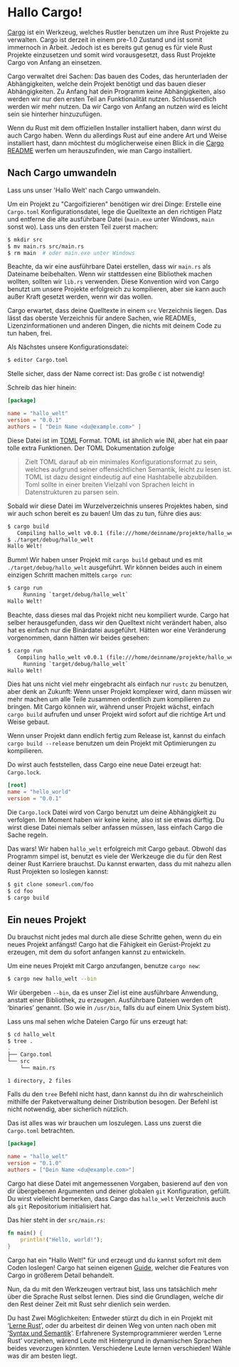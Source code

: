 # Hallo Cargo!

[Cargo][cratesio] ist ein Werkzeug, welches Rustler benutzen um ihre Rust
Projekte zu verwalten. Cargo ist derzeit in einem pre-1.0 Zustand und ist somit
immernoch in Arbeit. Jedoch ist es bereits gut genug es für viele Rust Projekte
einzusetzen und somit wird vorausgesetzt, dass Rust Projekte Cargo von Anfang
an einsetzen.

[cratesio]: http://doc.crates.io

Cargo verwaltet drei Sachen: Das bauen des Codes, das herunterladen der
Abhängigkeiten, welche dein Projekt benötigt und
das bauen dieser Abhängigkeiten. Zu Anfang hat dein Programm keine
Abhängigkeiten, also werden wir nur den ersten Teil an Funktionalität nutzen.
Schlussendlich werden wir mehr nutzen. Da wir Cargo von Anfang an nutzen
wird es leicht sein sie hinterher hinzuzufügen.

Wenn du Rust mit dem offiziellen Installer installiert haben, dann wirst du
auch Cargo haben. Wenn du allerdings Rust auf eine andere Art und Weise
installiert hast, dann möchtest du möglicherweise einen Blick in die
[Cargo README][cargoreadme] werfen um herauszufinden, wie man Cargo installiert.

[cargoreadme]: https://github.com/rust-lang/cargo#installing-cargo-from-nightlies

## Nach Cargo umwandeln

Lass uns unser 'Hallo Welt' nach Cargo umwandeln.

Um ein Projekt zu "Cargoifizieren" benötigen wir drei Dinge:
Erstelle eine `Cargo.toml` Konfigurationsdatei, lege die Quelltexte an den
richtigen Platz und entferne die alte ausführbare Datei (`main.exe` unter
Windows, `main` sonst wo). Lass uns den ersten Teil zuerst machen:

```bash
$ mkdir src
$ mv main.rs src/main.rs
$ rm main  # oder main.exe unter Windows
```

Beachte, da wir eine ausführbare Datei erstellen, dass wir `main.rs` als
Dateiname beibehalten. Wenn wir stattdessen eine Bibliothek machen wollten,
sollten wir `lib.rs` verwenden. Diese Konvention wird von Cargo benutzt um
unsere Projekte erfolgreich zu kompilieren, aber sie kann auch außer Kraft gesetzt werden, wenn wir das wollen.

[crates-custom]: http://doc.crates.io/manifest.html#configuring-a-target

Cargo erwartet, dass deine Quelltexte in einem `src` Verzeichnis liegen.
Das lässt das oberste Verzeichnis für andere Sachen, wie READMEs,
Lizenzinformationen und anderen Dingen, die nichts mit deinem
Code zu tun haben, frei. 
<!-- A place for everything, and everything in its place. -->

Als Nächstes unsere Konfigurationsdatei:

```bash
$ editor Cargo.toml
```

Stelle sicher, dass der Name correct ist: Das große `C` ist notwendig!

Schreib das hier hinein:

```toml
[package]

name = "hallo_welt"
version = "0.0.1"
authors = [ "Dein Name <du@example.com>" ]
```

Diese Datei ist im [TOML][toml] Format. TOML ist ähnlich wie INI, aber hat ein
paar tolle extra Funktionen. Der TOML Dokumentation zufolge

> Zielt TOML darauf ab ein minimales Konfigurationsformat zu sein, welches
> aufgrund seiner offensichtlichen Semantik, leicht zu lesen ist. TOML ist
> dazu designt eindeutig auf eine Hashtabelle abzubilden. Toml sollte in einer
> breiten Vielzahl von Sprachen leicht in Datenstrukturen zu parsen sein.

[toml]: https://github.com/toml-lang/toml

Sobald wir diese Datei im Wurzelverzeichnis unseres Projektes haben, sind wir
auch schon bereit es zu bauen! Um das zu tun, führe dies aus:

```bash
$ cargo build
   Compiling hallo_welt v0.0.1 (file:///home/deinname/projekte/hallo_welt)
$ ./target/debug/hallo_welt
Hallo Welt!
```

Bumm! Wir haben unser Projekt mit `cargo build` gebaut und es mit
`./target/debug/hallo_welt` ausgeführt. Wir können beides auch in
einem einzigen Schritt machen mittels `cargo run`:

```bash
$ cargo run
     Running `target/debug/hallo_welt`
Hallo Welt!
```

Beachte, dass dieses mal das Projekt nicht neu kompiliert wurde. Cargo hat
selber herausgefunden, dass wir den Quelltext nicht verändert haben, also
hat es einfach nur die Binärdatei ausgeführt. Hätten wor eine Veränderung
vorgenommen, dann hätten wir beides gesehen:

```bash
$ cargo run
   Compiling hallo_welt v0.0.1 (file:///home/deinname/projekte/hallo_welt)
     Running `target/debug/hallo_welt`
Hallo Welt!
```

Dies hat uns nicht viel mehr eingebracht als einfach nur `rustc` zu benutzen,
aber denk an Zukunft: Wenn unser Projekt komplexer wird, dann müssen wir
mehr machen um alle Teile zusammen ordentlich zum kompilieren zu bringen.
Mit Cargo können wir, während unser Projekt wächst, einfach `cargo build`
aufrufen und unser Projekt wird sofort auf die richtige Art und Weise gebaut.

Wenn unser Projekt dann endlich fertig zum Release ist, kannst du einfach
`cargo build --release` benutzen um dein Projekt mit Optimierungen zu
kompilieren.

Do wirst auch feststellen,
dass Cargo eine neue Datei erzeugt hat: `Cargo.lock`.

```toml
[root]
name = "hello_world"
version = "0.0.1"
```

Die `Cargo.lock` Datei wird von Cargo benutzt um deine Abhängigkeit zu
verfolgen. Im Moment haben wir keine keine, also ist sie etwas dürftig.
Du wirst diese Datei niemals selber anfassen müssen, lass einfach Cargo
die Sache regeln.

Das wars! Wir haben `hallo_welt` erfolgreich mit Cargo gebaut. Obwohl das
Programm simpel ist, benutzt es viele der Werkzeuge die du für den Rest
deiner Rust Karriere brauchst. <!-- klingt etwas merkwürdig -->
Du kannst erwarten, dass du mit nahezu allen Rust Projekten so
loslegen kannst:

```bash
$ git clone someurl.com/foo
$ cd foo
$ cargo build
```

## Ein neues Projekt

Du brauchst nicht jedes mal durch alle diese Schritte gehen, wenn du ein neues
Projekt anfängst! Cargo hat die Fähigkeit ein Gerüst-Projekt zu erzeugen, mit
dem du sofort anfangen kannst zu entwickeln.

Um eine neues Projekt mit Cargo anzufangen, benutze `cargo new`:

```bash
$ cargo new hallo_welt --bin
```

Wir übergeben `--bin`, da es unser Ziel ist eine ausführbare Anwendung,
anstatt einer Bibliothek, zu erzeugen. Ausführbare Dateien werden oft 
‘binaries’ genannt.
(So wie in `/usr/bin`, falls du auf einem Unix System bist).

Lass uns mal sehen wlche Dateien Cargo für uns erzeugt hat:

```bash
$ cd hallo_welt
$ tree .
.
├── Cargo.toml
└── src
    └── main.rs

1 directory, 2 files
```

Falls du den `tree` Befehl nicht hast, dann kannst du ihn dir wahrscheinlich
mithilfe der Paketverwaltung deiner Distribution besogen. Der Befehl ist nicht
notwendig, aber sicherlich nützlich.

Das ist alles was wir brauchen um loszulegen.
Lass uns zuerst die `Cargo.toml` betrachten.

```toml
[package]

name = "hallo_welt"
version = "0.1.0"
authors = ["Dein Name <du@example.com>"]
```

Cargo hat diese Datei mit angemessenen Vorgaben, basierend auf den von dir
übergebenen Argumenten und deiner globalen `git` Konfiguration, gefüllt.
Du wirst vielleicht bemerken, dass Cargo das `hallo_welt` Verzeichnis auch
als `git` Repositorium initialisiert hat.

Das hier steht in der `src/main.rs`:

```rust
fn main() {
    println!("Hello, world!");
}
```

Cargo hat ein "Hallo Welt!" für und erzeugt und du kannst sofort mit dem Coden
loslegen!
Cargo hat seinen eigenen [Guide][guide], welcher die Features von Cargo in
größerem Detail behandelt.

[guide]: http://doc.crates.io/guide.html

Nun, da du mit den Werkzeugen vertraut bist, lass uns tatsächlich mehr über
die Sprache Rust selbst lernen. Dies sind die Grundlagen, welche dir den Rest
deiner Zeit mit Rust sehr dienlich sein werden.

Du hast Zwei Möglichkeiten:
Entweder stürzt du dich in ein Projekt mit ‘[Lerne Rust][learnrust]’,
oder du arbeitest dir deinen Weg von unten nach oben mit
‘[Syntax und Semantik][syntax]’.
Erfahrenere Systemprogrammierer werden ‘Lerne Rust’ vorziehen, wärend Leute
mit Hintergrund in dynamischen Sprachen beides vevorzugen könnten.
Verschiedene Leute lernen verschieden! Wähle was dir am besten liegt.

[learnrust]: book/Lerne_Rust.md
[syntax]: book/Syntax_und_Semantik.md
